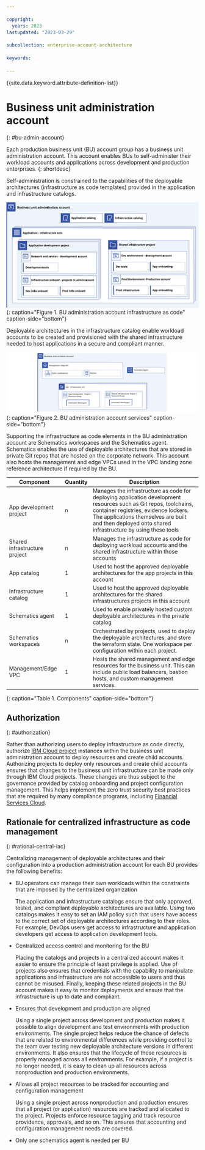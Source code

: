 ```yaml
---

copyright:
  years: 2023
lastupdated: "2023-03-29"

subcollection: enterprise-account-architecture

keywords:

---
```


{{site.data.keyword.attribute-definition-list}}

# Business unit administration account
{: #bu-admin-account}

Each production business unit (BU) account group has a business unit administration account. This account enables BUs to self-administer their workload accounts and applications across development and production enterprises.
{: shortdesc}

Self-administration is constrained to the capabilities of the deployable architectures (infrastructure as code templates) provided in the application and infrastructure catalogs.

![BU Admin IaC diagram. All of the information is conveyed in the surrounding text.](images/bu-hub.svg){: caption="Figure 1. BU administration account infrastructure as code" caption-side="bottom"}

Deployable architectures in the infrastructure catalog enable workload accounts to be created and provisioned with the shared infrastructure needed to host applications in a secure and compliant manner.

![BU Admin service diagram. All of the information is conveyed in the surrounding text.](images/bu-hub-2.svg){: caption="Figure 2. BU administration account services" caption-side="bottom"}

Supporting the infrastructure as code elements in the BU administration account are Schematics workspaces and the Schematics agent. Schematics enables the use of deployable architectures that are stored in private Git repos that are hosted on the corporate network. This account also hosts the management and edge VPCs used in the VPC landing zone reference architecture if required by the BU.

| Component | Quantity | Description |
|-----------|--------------|----|
| App development project | n | Manages the infrastructure as code for deploying application development resources such as Git repos, toolchains, container registries, evidence lockers. The applications themselves are built and then deployed onto shared infrastructure by using these tools |
| Shared infrastructure project | n | Manages the infrastructure as code for deploying workload accounts and the shared infrastructure within those accounts |
| App catalog | 1 | Used to host the approved deployable architectures for the app projects in this account |
| Infrastructure catalog | 1 | Used to host the approved deployable architectures for the shared infrastructures projects in this account |
| Schematics agent | 1 | Used to enable privately hosted custom deployable architectures in the private catalog |
| Schematics workspaces | n | Orchestrated by projects, used to deploy the deployable architectures, and store the terraform state. One workspace per configuration within each project. |
| Management/Edge VPC | 1 | Hosts the shared management and edge resources for the business unit. This can include public load balancers, bastion hosts, and custom management services. |
{: caption="Table 1. Components" caption-side="bottom"}


## Authorization
{: #authorization}

Rather than authorizing users to deploy infrastructure as code directly, authorize [IBM Cloud project](/docs/secure-enterprise?topic=secure-enterprise-understanding-projects) instances within the business unit administration account to deploy resources and create child accounts. Authorizing projects to deploy only resources and create child accounts ensures that changes to the business unit infrastructure can be made only through IBM Cloud projects. These changes are thus subject to the governance provided by catalog onboarding and project configuration management. This helps implement the zero trust security best practices that are required by many compliance programs, including [Financial Services Cloud](/docs/framework-financial-services?topic=framework-financial-services-best-practices#best-practices-zero-trust).

## Rationale for centralized infrastructure as code management
{: #rational-central-iac}

Centralizing management of deployable architectures and their configuration into a production administration account for each BU provides the following benefits:

- BU operators can manage their own workloads within the constraints that are imposed by the centralized organization

   The application and infrastructure catalogs ensure that only approved, tested, and compliant deployable architectures are available. Using two catalogs makes it easy to set an IAM policy such that users have access to the correct set of deployable architectures according to their roles. For example, DevOps users get access to infrastructure and application developers get access to application development tools.

- Centralized access control and monitoring for the BU

   Placing the catalogs and projects in a centralized account makes it easier to ensure the principle of least privilege is applied. Use of projects also ensures that credentials with the capability to manipulate applications and infrastructure are not accessible to users and thus cannot be misused. Finally, keeping these related projects in the BU account makes it easy to monitor deployments and ensure that the infrastructure is up to date and compliant.

- Ensures that development and production are aligned

   Using a single project across development and production makes it possible to align development and test environments with production environments. The single project helps reduce the chance of defects that are related to environmental differences while providing control to the team over testing new deployable architecture versions in different environments. It also ensures that the lifecycle of these resources is properly managed across all environments. For example, if a project is no longer needed, it is easy to clean up all resources across nonproduction and production environments.

- Allows all project resources to be tracked for accounting and configuration management

   Using a single project across nonproduction and production ensures that all project (or application) resources are tracked and allocated to the project. Projects enforce resource tagging and track resource providence, approvals, and so on. This ensures that accounting and configuration management needs are covered.

- Only one schematics agent is needed per BU
